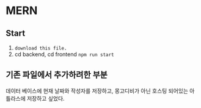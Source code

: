 # MERN

## Start

1. `download this file.`
2. cd backend, cd frontend `npm run start`

## 기존 파일에서 추가하려한 부분

데이터 베이스에 현재 날짜와 작성자를 저장하고, 몽고디비가 아닌 호스팅 되어있는 아틀라스에 저장하고 싶었다.
